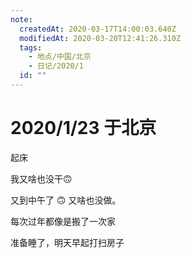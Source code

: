```yaml
---
note:
  createdAt: 2020-03-17T14:00:03.640Z
  modifiedAt: 2020-03-20T12:41:26.310Z
  tags:
    - 地点/中国/北京
    - 日记/2020/1
  id: ""
---
```


# 2020/1/23 于北京

<!-- @timer "date":"Thu Jan 23 2020 08:26:30 GMT+0800 (CST) -->

起床

<!-- @timer "date":"Thu Jan 23 2020 11:07:37 GMT+0800 (CST)","duration":"about 3 hours -->

我又啥也没干:upside_down_face:

<!-- @timer "date":"Thu Jan 23 2020 05:04:57 GMT+0800 (CST)","duration":"about 6 hours -->

又到中午了 :upside_down_face: 又啥也没做。

<!-- @timer "date":"Thu Jan 23 2020 17:55:13 GMT+0800 (CST)","duration":"about 13 hours -->

每次过年都像是搬了一次家

<!-- @timer "date":"Thu Jan 23 2020 22:37:53 GMT+0800 (CST)","duration":"about 5 hours -->

准备睡了，明天早起打扫房子
